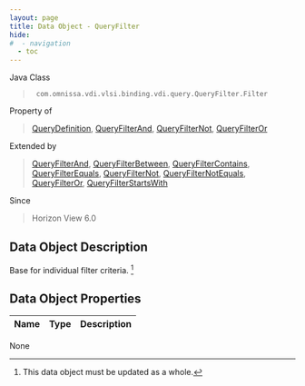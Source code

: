 ```yaml
---
layout: page
title: Data Object - QueryFilter
hide:
#  - navigation
  - toc
---
```








Java Class
> ` com.omnissa.vdi.vlsi.binding.vdi.query.QueryFilter.Filter`

Property of
> [QueryDefinition](vdi.query.QueryDefinition.md#field_detail), [QueryFilterAnd](vdi.query.QueryFilter.And.md#field_detail), [QueryFilterNot](vdi.query.QueryFilter.Not.md#field_detail), [QueryFilterOr](vdi.query.QueryFilter.Or.md#field_detail)

Extended by
> [QueryFilterAnd](vdi.query.QueryFilter.And.md), [QueryFilterBetween](vdi.query.QueryFilter.Between.md), [QueryFilterContains](vdi.query.QueryFilter.Contains.md), [QueryFilterEquals](vdi.query.QueryFilter.Equals.md), [QueryFilterNot](vdi.query.QueryFilter.Not.md), [QueryFilterNotEquals](vdi.query.QueryFilter.NotEquals.md), [QueryFilterOr](vdi.query.QueryFilter.Or.md), [QueryFilterStartsWith](vdi.query.QueryFilter.StartsWith.md)

Since
> Horizon View 6.0


## Data Object Description

Base for individual filter criteria.
 [^167]



## Data Object Properties

 Name | Type | Description
:---|:---:|:---
None


 


[^167]: This data object must be updated as a whole.